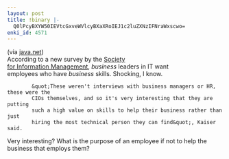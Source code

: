 ```yaml
---
layout: post
title: !binary |-
  Q0lPcyBXYW50IEVtcGxveWVlcyBXaXRoIEJ1c2luZXNzIFNraWxscwo=
enki_id: 4571
---
```


(via <a
href="http://weblogs.java.net/blog/editors/archives/2005/09/why_dont_you_ge.html">java.net</a>)  
According to a new survey by the
<a href="http://www.simnet.org/">Society  
for Information Management</a>, <em>business</em> leaders in IT want  
employees who have <em>business</em> skills. Shocking, I know.

            &quot;These weren't interviews with business managers or HR, these were the
            CIOs themselves, and so it's very interesting that they are putting
            such a high value on skills to help their business rather than just
            hiring the most technical person they can find&quot;, Kaiser said.

<p>
Very interesting? What is the purpose of an employee if not to help
the  
business that employs them?

</p>
